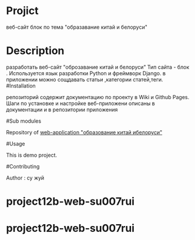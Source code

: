 # Projict

веб-сайт блок по тема "образавание китай и белоруси"

# Description

разработать веб-сайт "оброзавание китай и белоруси"
Тип сайта - блок .
Используется язык разработки Python и фреймворк Django.
в приложении можно сощдавать статьи ,категории статей,теги.
#Installation

репозиторий содержит документацию по проекту в Wiki и Github Pages.
Шаги по установке и настройке веб-приложени описаны в документации 
и в репозитории приложения

#Sub modules

Repository of [web-application "образование китай 
ибелоруси"](git@github.com:fpmi-hci-2023/project12b-web-su007rui.git)

#Usage

This is demo project.

#Contributing

Author : су жуй
# project12b-web-su007rui
# project12b-web-su007rui
